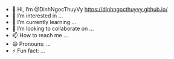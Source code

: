 - 👋 Hi, I’m @DinhNgocThuyVy https://dinhngocthuyvy.github.io/
- 👀 I’m interested in ...
- 🌱 I’m currently learning ...
- 💞️ I’m looking to collaborate on ...
- 📫 How to reach me ...
- 😄 Pronouns: ...
- ⚡ Fun fact: ...

<!---
DinhNgocThuyVy/DinhNgocThuyVy is a ✨ special ✨ repository because its `README.md` (this file) appears on your GitHub profile.
You can click the Preview link to take a look at your changes.
--->
